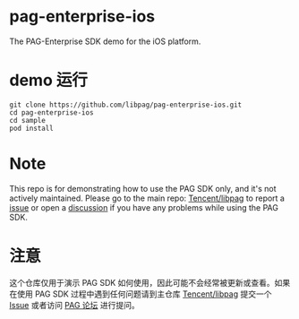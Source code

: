 # pag-enterprise-ios
The PAG-Enterprise SDK demo for the iOS platform.

# demo 运行
```
git clone https://github.com/libpag/pag-enterprise-ios.git
cd pag-enterprise-ios
cd sample
pod install
```

# Note
This repo is for demonstrating how to use the PAG SDK only, and it's not actively maintained. Please go to the main repo: [Tencent/libpag](https://github.com/Tencent/libpag) to report a [issue](https://github.com/Tencent/libpag/issues) or open a [discussion](https://github.com/Tencent/libpag/discussions) if you have any problems while using the PAG SDK.

# 注意
这个仓库仅用于演示 PAG SDK 如何使用，因此可能不会经常被更新或查看。如果在使用 PAG SDK 过程中遇到任何问题请到主仓库 [Tencent/libpag](https://github.com/Tencent/libpag) 提交一个 [Issue](https://github.com/Tencent/libpag/issues) 或者访问 [PAG 论坛](https://github.com/Tencent/libpag/discussions) 进行提问。
